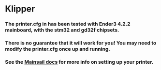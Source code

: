 # Klipper

### The printer.cfg in has been tested with Ender3 4.2.2 mainboard, with the stm32 and gd32f chipsets. 

### There is no guarantee that it will work for you! You may need to modify the printer.cfg once up and running.
### See the [Mainsail docs](https://docs.mainsail.xyz/) for more info on setting up your printer.
